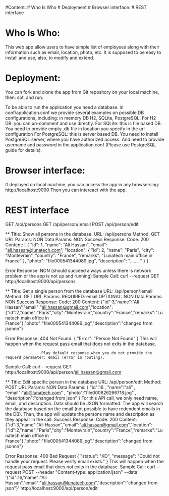 #Content:
    # Who Is Who
    # Deployment
    # Browser interface:
    # REST interface


# Who Is Who:

This web app allow users to have simple list of employees along with their information such as email, location, photo, etc.
It is supposed to be easy to install and use, also, to modify and extend.


# Deployment:
You can fork and clone the app from Git repository on your local machine, then:
sbt, and run.

To be able to run the application you need a database. in conf/application.conf we provide several examples on possible DB configurations, including: in memory DB H2, SQLite, PostgreSQL.
For H2 DB: you can un-comment and use directly.
For SQLite: this is file based DB.
            You need to provide empty .db file in location you specify in the url configuration
For PostgreSQL: this is server based DB.
                You need to install PostgreSQL server, where you have authorized access.
                And need to provide username and password in the application.conf (Please use PostgreSQL guide for details).


# Browser interface:
If deployed on local machine, you can access the app in any browsersing:
http://localhost:9000
Then you can intereact with the app.


# REST interface

GET     /api/persons
GET     /api/person/:email
POST    /api/person/edit

**
Title: Show all persons in the database.
URL: /api/persons
Method: GET
URL Params: NON
Data Params: NON
Success Response:   Code: 200
                    Content: [
                               {
                                 "id": 1,
                                 "name": "Ali Hassan",
                                 "email": "ali.hassan@lunatech.com",
                                 "location": {
                                   "id": 2,
                                   "name": "Paris",
                                   "city": "Montevrain",
                                   "country": "France",
                                   "remarks": "Lunatech main office in France"
                                 },
                                 "photo": "file000541344089.jpg",
                                 "description": "....... "
                               }
                             ]

Error Response: NON (should succeed always unless there is network problem or the app is not up and running)
Sample Call:     curl --request GET  http://localhost:9000/api/persons

**
Title: Get a single person from the database
URL: /api/person/:email
Method: GET
URL Params: REQUIRED: email OPTIONAL: NON
Data Params: NON
Success Response:   Code: 200
                    Content: {"id":3,"name":"Ali Hassan","email":"ali.hassan@gmail.com","location":{"id":2,"name":"Paris","city":"Montevrain","country":"France","remarks":"Lunatech main office in France"},"photo":"file000541344089.jpg","description":"changed from jsonnn"}

Error Response:     404 Not Found.
                    {
                      "Error": "Person Not Found"
                    }
                    This will happen when the request pass email that does not exits in the database.

                    Play default response when you do not provide the requerd parameter: email (error in routing).
Sample Call:        curl --request GET   http://localhost:9000/api/person/ali.hassan@gmail.com

**
Title: Edit specific person in the database
URL: /api/person/edit
Method: POST
URL Params: NON
Data Params:    {
                    "id":16 ,
                    "name":"ali" ,
                    "email":"ali@lunatech.com" ,
                    "photo":"file000626266718.jpg" ,
                    "description":"changed from json"
                }
                For this API call, we only need name, email, and description. Data should be JSON formatted.
                The app will search the database based on the email (not possible to have redendent emails in the DB).
                Then, the app will update the persons name and description as they appear in the call.
Success Response:   Code: 200
                    Content: {"id":3,"name":"Ali Hassan","email":"ali.hassan@gmail.com","location":{"id":2,"name":"Paris","city":"Montevrain","country":"France","remarks":"Lunatech main office in France"},"photo":"file000541344089.jpg","description":"changed from jsonnn"}

Error Response:     400 Bad Request
                    {
                      "status": "KO",
                      "message": "Could not handle your request. Please verify email exists."
                    }
                    This will happen when the request pass email that does not exits in the database.
Sample Call:        curl --request POST  --header "Content-type: application/json"   --data '{"id":16,"name":"Ali Hassan","email":"ali.hassan@lunatech.com","description":"changed from json"}'   http://localhost:9000/api/person/edit
